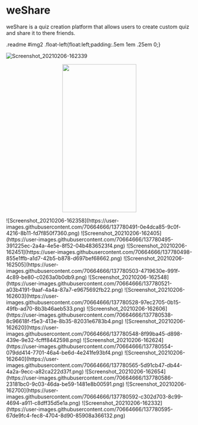 # weShare
weShare is a quiz creation platform that allows users to create custom quiz and share it to there friends.

.readme #img2 .float-left{float:left;padding:.5em 1em .25em 0;}

![Screenshot_20210206-162339](https://user-images.githubusercontent.com/70664666/137780485-cf8fe17e-c7c7-40b6-a317-1c782672d79c.png)
<p align="center">
  <img src="https://user-images.githubusercontent.com/70664666/137780485-cf8fe17e-c7c7-40b6-a317-1c782672d79c.png" width="200" height="400" />
</p>
![Screenshot_20210206-162358](https://user-images.githubusercontent.com/70664666/137780491-0e4dca85-9c0f-4216-8b11-fd7f850f7360.png)
![Screenshot_20210206-162405](https://user-images.githubusercontent.com/70664666/137780495-391225ec-2a4a-4e5e-8f52-04b4836523f4.png)
![Screenshot_20210206-162451](https://user-images.githubusercontent.com/70664666/137780498-855e1ffb-a1d7-42b5-b878-d697bef68662.png)
![Screenshot_20210206-162505](https://user-images.githubusercontent.com/70664666/137780503-4719630e-991f-4c89-be80-c0263a0b0db9.png)
![Screenshot_20210206-162548](https://user-images.githubusercontent.com/70664666/137780521-a03b4191-9aaf-4a4a-87a7-e9675692fb22.png)
![Screenshot_20210206-162603](https://user-images.githubusercontent.com/70664666/137780528-97ec2705-0b15-49fb-ad70-8b3b46aeb533.png)
![Screenshot_20210206-162606](https://user-images.githubusercontent.com/70664666/137780538-8c96618f-f5e3-413e-8b35-82031e6783b4.png)
![Screenshot_20210206-162620](https://user-images.githubusercontent.com/70664666/137780548-8f99ba45-d898-439e-9e32-fcfff8442598.png)
![Screenshot_20210206-162624](https://user-images.githubusercontent.com/70664666/137780554-079dd414-7701-46a4-be6d-4e241fe93bf4.png)
![Screenshot_20210206-162640](https://user-images.githubusercontent.com/70664666/137780565-5d91cb47-db44-4a2a-9ecc-a82ca222d37f.png)
![Screenshot_20210206-162654](https://user-images.githubusercontent.com/70664666/137780586-23181bc0-9c03-46da-be59-1481e8b00591.png)
![Screenshot_20210206-162700](https://user-images.githubusercontent.com/70664666/137780592-c302d703-8c99-4694-a911-c8dff35d5e1a.png)
![Screenshot_20210206-162332](https://user-images.githubusercontent.com/70664666/137780595-67de9fc4-fec8-4704-8d90-85908a366132.png)
